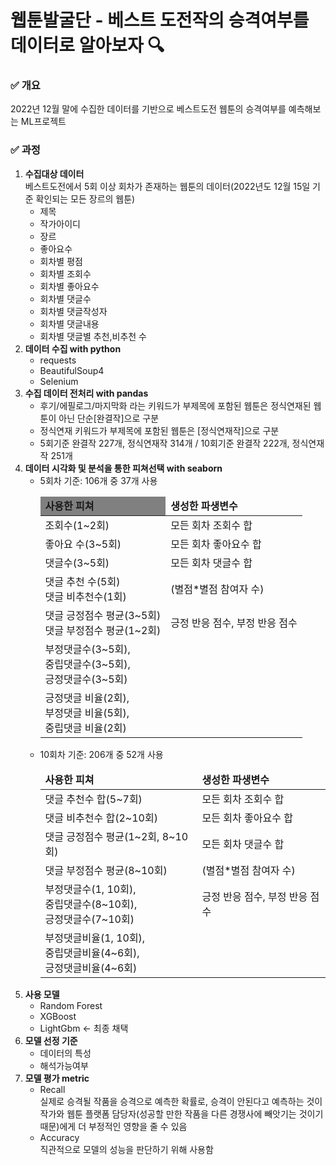 # 웹툰발굴단 - 베스트 도전작의 승격여부를 데이터로 알아보자 🔍

### ✅ 개요

2022년 12월 말에 수집한 데이터를 기반으로 베스트도전 웹툰의 승격여부를 예측해보는 ML프로젝트
<br>

### ✅ 과정

<ol>
<li>
<b>수집대상 데이터</b><br>
베스트도전에서 5회 이상 회차가 존재하는 웹툰의 데이터(2022년도 12월 15일 기준 확인되는 모든 장르의 웹툰)
<ul>
<li>제목</li>
<li>작가아이디</li>
<li>장르</li>
<li>좋아요수</li>
<li>회차별 평점</li>
<li>회차별 조회수</li>
<li>회차별 좋아요수</li>
<li>회차별 댓글수</li>
<li>회차별 댓글작성자</li>
<li>회차별 댓글내용</li>
<li>회차별 댓글별 추천,비추천 수</li>
</ul>
</li>
<li>
<b>데이터 수집 with python</b>
<ul>
<li>requests</li>
<li>BeautifulSoup4</li>
<li>Selenium</li>
</ul>
</li>
<li>
<b>수집 데이터 전처리 with pandas</b>
<ul>
<li>후기/에필로그/마지막화 라는 키워드가 부제목에 포함된 웹툰은 정식연재된 웹툰이 아닌 단순[완결작]으로 구분</li>
<li>정식연재 키워드가 부제목에 포함된 웹툰은 [정식연재작]으로 구분</li>
<li>5회기준 완결작 227개, 정식연재작 314개 / 10회기준 완결작 222개, 정식연재작 251개</li>
</ul>
</li>
<li>
<b>데이터 시각화 및 분석을 통한 피쳐선택 with seaborn</b>
<ul>
<li>
5회차 기준: 106개 중 37개 사용
<table>
<thead>
<tr>
<td style="background-color:gray"><b>사용한 피쳐</b></td>
<td><b>생성한 파생변수</b></td>
</tr>
</thead>
<tbody>
<tr>
<td>조회수(1~2회)</td>
<td>모든 회차 조회수 합</td>
</tr>
<tr>
<td>좋아요 수(3~5회)</td>
<td>모든 회차 좋아요수 합</td>
</tr>
<tr>
<td>댓글수(3~5회)</td>
<td>모든 회차 댓글수 합</td>
</tr>
<tr>
<td>댓글 추천 수(5회)<br>댓글 비추천수(1회)</td>
<td>(별점*별점 참여자 수)</td>
</tr>
<tr>
<td>댓글 긍정점수 평균(3~5회)<br>댓글 부정점수 평균(1~2회)</td>
<td>긍정 반응 점수, 부정 반응 점수</td>
</tr>
<tr>
<td>부정댓글수(3~5회), <br>중립댓글수(3~5회),<br>긍정댓글수(3~5회)</td>
<td></td>
</tr>
<tr>
<td>긍정댓글 비율(2회), <br>부정댓글 비율(5회), <br>중립댓글 비율(2회)</td>
<td></td>
</tr>
</tbody>
</table>
</li>

<li>
10회차 기준: 206개 중 52개 사용
<table>
<thead>
<tr>
<td><b>사용한 피쳐</b></td>
<td><b>생성한 파생변수</b></td>
</tr>
</thead>
<tbody>
<tr>
<td>댓글 추천수 합(5~7회)</td>
<td>모든 회차 조회수 합</td>
</tr>
<tr>
<td>댓글 비추천수 합(2~10회)</td>
<td>모든 회차 좋아요수 합</td>
</tr>
<tr>
<td>댓글 긍정점수 평균(1~2회, 8~10회)</td>
<td>모든 회차 댓글수 합</td>
</tr>
<tr>
<td>댓글 부정점수 평균(8~10회)</td>
<td>(별점*별점 참여자 수)</td>
</tr>
<tr>
<td>부정댓글수(1, 10회), <br>중립댓글수(8~10회), <br>긍정댓글수(7~10회)</td>
<td>긍정 반응 점수, 부정 반응 점수</td>
</tr>
<tr>
<td>부정댓글비율(1, 10회), <br>중립댓글비율(4~6회), <br>긍정댓글비율(4~6회)</td>
<td></td>
</tr>
</tbody>
</table>
</li>
</ul>
</li>
<li>
<b>사용 모델</b>
<ul>
<li>Random Forest</li>
<li>XGBoost</li>
<li>LightGbm <- 최종 채택</li>
</ul>
</li>
<li>
<b>모델 선정 기준</b>
<ul>
<li>
데이터의 특성
</li>
<li>
해석가능여부
</li>
</ul>
</li>
<li>
<b>모델 평가 metric</b>
<ul>
<li>
Recall
<div>실제로 승격될 작품을 승격으로 예측한 확률로, 승격이 안된다고 예측하는 것이 
작가와 웹툰 플랫폼 담당자(성공할 만한 작품을 다른 경쟁사에 빼앗기는 것이기 때문)에게 더 부정적인 영향을 줄 수 있음</div>
</li>
<li>
Accuracy
<div>직관적으로 모델의 성능을 판단하기 위해 사용함</div>
</li>
</ul>
</li>
</ol>
